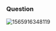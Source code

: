 ### Question

![1565916348119](C:\Users\29861\AppData\Roaming\Typora\typora-user-images\1565916348119.png)